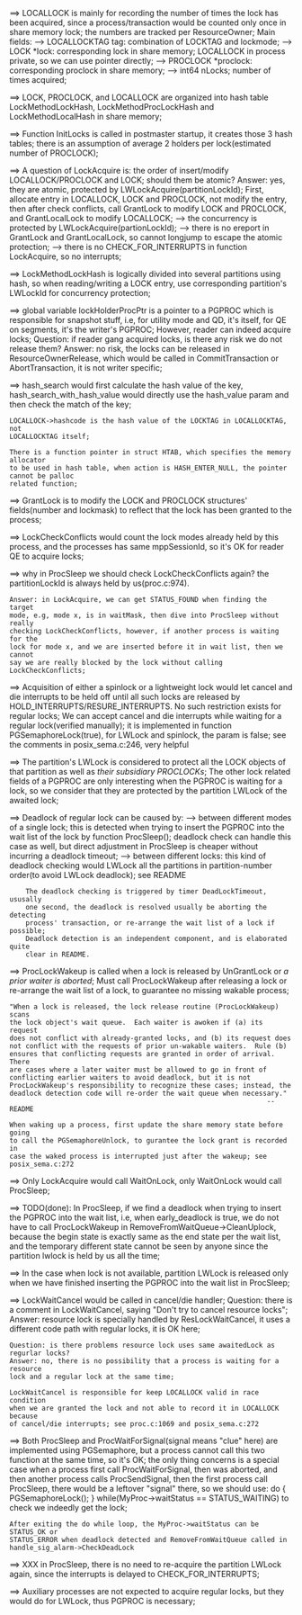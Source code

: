 ==> LOCALLOCK is mainly for recording the number of times the lock has been
	acquired, since a process/transaction would be counted only once in share
	memory lock; the numbers are tracked per ResourceOwner;
	Main fields:
	--> LOCALLOCKTAG tag: combination of LOCKTAG and lockmode;
	--> LOCK *lock: corresponding lock in share memory; LOCALLOCK in process
		private, so we can use pointer directly;
	--> PROCLOCK *proclock: corresponding proclock in share memory;
	--> int64 nLocks; number of times acquired;

==> LOCK, PROCLOCK, and LOCALLOCK are organized into hash table
	LockMethodLockHash, LockMethodProcLockHash and LockMethodLocalHash in share
	memory;

==> Function InitLocks is called in postmaster startup, it creates those 3 hash
	tables; there is an assumption of average 2 holders per lock(estimated number of
	PROCLOCK);

==> A question of LockAcquire is: the order of insert/modify LOCALLOCK/PROCLOCK
	and LOCK; should them be atomic?
	Answer: yes, they are atomic, protected by LWLockAcquire(partitionLockId);
	First, allocate entry in LOCALLOCK, LOCK and PROCLOCK, not modify the entry,
	then after check conflicts, call GrantLock to modify LOCK and PROCLOCK, and
	GrantLocalLock to modify LOCALLOCK;
	--> the concurrency is protected by LWLockAcquire(partionLockId);
	--> there is no ereport in GrantLock and GrantLocalLock, so cannot longjump
		to escape the atomic protection;
	--> there is no CHECK_FOR_INTERRUPTS in function LockAcquire, so no
		interrupts;

==> LockMethodLockHash is logically divided into several partitions using hash,
	so when reading/writing a LOCK entry, use corresponding partition's LWLockId
	for concurrency protection;

==> global variable lockHolderProcPtr is a pointer to a PGPROC which is
	responsible for snapshot stuff, i.e, for utility mode and QD, it's itself, for
	QE on segments, it's the writer's PGPROC; However, reader can indeed
	acquire locks;
	Question: if reader gang acquired locks, is there any risk we do not release them?
	Answer: no risk, the locks can be released in ResourceOwnerRelease, which
	would be called in CommitTransaction or AbortTransaction, it is not writer
	specific;

==> hash\_search would first calculate the hash value of the key,
	hash_search_with_hash_value would directly use the hash_value param and then
	check the match of the key;
	
	LOCALLOCK->hashcode is the hash value of the LOCKTAG in LOCALLOCKTAG, not
	LOCALLOCKTAG itself; 
	
	There is a function pointer in struct HTAB, which specifies the memory allocator
	to be used in hash table, when action is HASH_ENTER_NULL, the pointer cannot be palloc
	related function;

==> GrantLock is to modify the LOCK and PROCLOCK structures' fields(number and
	lockmask) to reflect that the lock has been granted to the process;

==> LockCheckConflicts would count the lock modes already held by this process,
	and the processes has same mppSessionId, so it's OK for reader QE to acquire
	locks;

==>	why in ProcSleep we should check LockCheckConflicts again? the
	partitionLockId is always held by us(proc.c:974).

	Answer: in LockAcquire, we can get STATUS_FOUND when finding the target
	mode, e.g, mode x, is in waitMask, then dive into ProcSleep without really
	checking LockCheckConflicts, however, if another process is waiting for the
	lock for mode x, and we are inserted before it in wait list, then we cannot
	say we are really blocked by the lock without calling LockCheckConflicts;

	
==> Acquisition of either a spinlock or a lightweight lock would let cancel and
	die interrupts to be held off until all such locks are released by
	HOLD_INTERRUPTS/RESURE_INTERRUPTS. No such restriction exists for regular locks;
	We can accept cancel and die interrupts while waiting for a regular
	lock(verified manually); it is implemented in function PGSemaphoreLock(true),
	for LWLock and spinlock, the param is false; see the comments in
	posix_sema.c:246, very helpful

==> The partition's LWLock is considered to protect all the LOCK objects of that
	partition as well as *their subsidiary PROCLOCKs*; The other lock related
	fields of a PGPROC are only interesting when the PGPROC is waiting for a
	lock, so we consider that they are protected by the partition LWLock of the
	awaited lock;

==> Deadlock of regular lock can be caused by:
	--> between different modes of a single lock; this is detected when trying
		to insert the PGPROC into the wait list of the lock by function
		ProcSleep(); deadlock check can handle this case as well, but direct
		adjustment in ProcSleep is cheaper without incurring a deadlock timeout;
	--> between different locks: this kind of deadlock checking would LWLock all
		the partitions in partition-number order(to avoid LWLock deadlock); see
		README

		The deadlock checking is triggered by timer DeadLockTimeout, ususally
		one second, the deadlock is resolved usually be aborting the detecting
		process' transaction, or re-arrange the wait list of a lock if possible;
		Deadlock detection is an independent component, and is elaborated quite
		clear in README.

==> ProcLockWakeup is called when a lock is released by UnGrantLock or
	*a prior waiter is aborted*; Must call ProcLockWakeup after releasing a lock
	or re-arrange the wait list of a lock, to guarantee no missing wakable
	process;

	"When a lock is released, the lock release routine (ProcLockWakeup) scans
	the lock object's wait queue.  Each waiter is awoken if (a) its request
	does not conflict with already-granted locks, and (b) its request does
	not conflict with the requests of prior un-wakable waiters.  Rule (b)
	ensures that conflicting requests are granted in order of arrival. There
	are cases where a later waiter must be allowed to go in front of
	conflicting earlier waiters to avoid deadlock, but it is not
	ProcLockWakeup's responsibility to recognize these cases; instead, the
	deadlock detection code will re-order the wait queue when necessary."
																	--README

	When waking up a process, first update the share memory state before going
	to call the PGSemaphoreUnlock, to gurantee the lock grant is recorded in
	case the waked process is interrupted just after the wakeup; see
	posix_sema.c:272

==> Only LockAcquire would call WaitOnLock, only WaitOnLock would call ProcSleep;

==> TODO(done):
	In ProcSleep, if we find a deadlock when trying to insert the PGPROC into
	the wait list, i.e, when early_deadlock is true, we do not have to call
	ProcLockWakeup in RemoveFromWaitQueue->CleanUplock, because the begin state
	is exactly same as the end state per the wait list, and the temporary
	different state cannot be seen by anyone since the partition lwlock is held
	by us all the time;

==> In the case when lock is not available, partition LWLock is released only when
	we have finished inserting the PGPROC into the wait list in ProcSleep; 

==> LockWaitCancel would be called in cancel/die handler;
	Question: there is a comment in LockWaitCancel, saying "Don't try to cancel
	resource locks";
	Answer: resource lock is specially handled by ResLockWaitCancel, it uses a
	different code path with regular locks, it is OK here;

	Question: is there problems resource lock uses same awaitedLock as regurlar locks?
	Answer: no, there is no possibility that a process is waiting for a resource
	lock and a regular lock at the same time;

	LockWaitCancel is responsible for keep LOCALLOCK valid in race condition
	when we are granted the lock and not able to record it in LOCALLOCK because
	of cancel/die interrupts; see proc.c:1069 and posix_sema.c:272

==> Both ProcSleep and ProcWaitForSignal(signal means "clue" here) are
	implemented using PGSemaphore, but a process cannot call this two function
	at the same time, so it's OK; the only thing concerns is a special case when
	a process first call ProcWaitForSignal, then was aborted, and then another
	process calls ProcSendSignal, then the first process call ProcSleep, there
	would be a leftover "signal" there, so we should use:
	do
	{
		PGSemaphoreLock();
	} while(MyProc->waitStatus == STATUS_WAITING)
	to check we indeedly get the lock;
	
	After exiting the do while loop, the MyProc->waitStatus can be STATUS_OK or
	STATUS_ERROR when deadlock detected and RemoveFromWaitQueue called in
	handle_sig_alarm->CheckDeadLock

==> XXX in ProcSleep, there is no need to re-acquire the partition LWLock again,
	since the interrupts is delayed to CHECK_FOR_INTERRUPTS;

==> Auxiliary processes are not expected to acquire regular locks, but they
	would do for LWLock, thus PGPROC is necessary;
